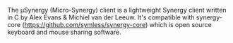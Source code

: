 The μSynergy (Micro-Synergy) client is a lightweight Synergy client written in C by Alex Evans & Michiel van der Leeuw. It's compatible with synergy-core (https://github.com/symless/synergy-core) which is open source keyboard and mouse sharing software.
